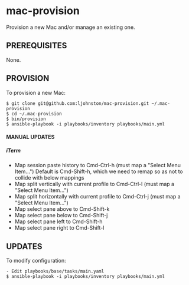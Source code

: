 # mac-provision

Provision a new Mac and/or manage an existing one.

## PREREQUISITES

None.

## PROVISION

To provision a new Mac:

```
$ git clone git@github.com:ljohnston/mac-provision.git ~/.mac-provision
$ cd ~/.mac-provision
$ bin/provision
$ ansible-playbook -i playbooks/inventory playbooks/main.yml
```

####  MANUAL UPDATES

##### iTerm

- Map session paste history to Cmd-Ctrl-h (must map a "Select Menu Item...")
    Default is Cmd-Shift-h, which we need to remap so as not to collide with
    below mappings
- Map split vertically with current profile to Cmd-Ctrl-l (must map a "Select Menu Item...") 
- Map split horizontally with current profile to Cmd-Ctrl-j (must map a "Select Menu Item...") 
- Map select pane above to Cmd-Shift-k
- Map select pane below to Cmd-Shift-j
- Map select pane left to Cmd-Shift-h
- Map select pane right to Cmd-Shift-l

## UPDATES

To modify configuration:

```
- Edit playbooks/base/tasks/main.yaml
$ ansible-playbook -i playbooks/inventory playbooks/main.yml
```
